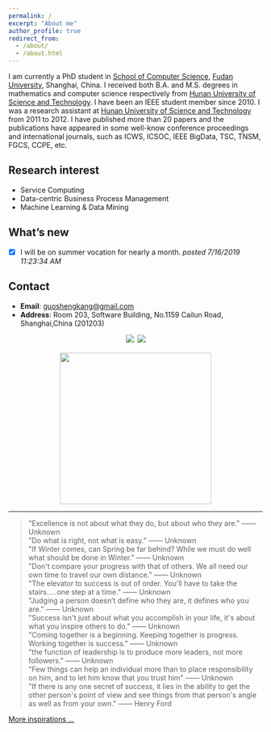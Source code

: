 ```yaml
---
permalink: /
excerpt: "About me"
author_profile: true
redirect_from: 
  - /about/
  - /about.html
---
```


I am currently a PhD student in [School of Computer Science](http://www.cs.fudan.edu.cn/), [Fudan University](http://www.fudan.edu.cn), Shanghai, China. I received both B.A. and M.S. degrees in mathematics and computer science respectively from [Hunan University of Science and Technology](http://www.hnust.edu.cn/). I have been an IEEE student member since 2010. I was a research assistant at [Hunan University of Science and Technology](http://www.hnust.edu.cn/) from 2011 to 2012. I have published more than 20 papers and the publications have appeared in some well-know conference proceedings and international journals, such as ICWS, ICSOC, IEEE BigData, TSC, TNSM, FGCS, CCPE, etc. 

Research interest
------
* Service Computing
* Data-centric Business Process Management
* Machine Learning & Data Mining


What’s new
------
- [x] I will be on summer vocation for nearly a month. _posted 7/16/2019 11:23:34 AM_

Contact
------
* **Email**: guoshengkang@gmail.com
* **Address**: Room 203, Software Building, No.1159 Cailun Road, Shanghai,China (201203)

<center><a href="http://www.hnust.edu.cn/"  title="HNUST"><img src="http://guoshengkang.github.io/images/HNUST-logo.png" /></a>&ensp;<a href="http://www.fudan.edu.cn"  title="FUDAN"><img src="http://guoshengkang.github.io/images/FUDAN-logo.png" /></a></center>
&nbsp;
<center><a href="https://clustrmaps.com/site/1at7r"  title="Visit tracker"><img src="//www.clustrmaps.com/map_v2.png?d=G3R-0ZMJGUroyPesuxdgM1JhsiWFXX-6XTZTBS1DMoU&cl=ffffff" width="300"/></a></center>

------
> "Excellence is not about what they do, but about who they are." —— Unknown  
> "Do what is right, not what is easy." —— Unknown  
> "If Winter comes, can Spring be far behind? While we must do well what should be done in Winter." —— Unknown  
> "Don't compare your progress with that of others. We all need our own time to travel our own distance." —— Unknown  
> "The elevator to success is out of order. You'll have to take the stairs.....one step at a time." —— Unknown  
> "Judging a person doesn’t define who they are, it defines who you are." —— Unknown   
> "Success isn't just about what you accomplish in your life, it's about what you inspire others to do."  —— Unknown  
> "Coming together is a beginning. Keeping together is progress. Working together is success."  —— Unknown  
> "the function of leadership is to produce more leaders, not more followers."  —— Unknown  
> "Few things can help an individual more than to place responsibility on him, and to let him know that you trust him"  —— Unknown  
> "If there is any one secret of success, it lies in the ability to get the other person's point of view and see things from that person's angle as well as from your own." —— Henry Ford  

[More inspirations ...](http://guoshengkang.github.io/Misc/inspirations)

